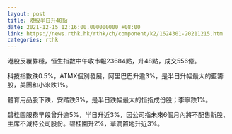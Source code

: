 ```yaml
---
layout: post
title: 港股半日升48點
date: 2021-12-15 12:16:00.000000000 +08:00
link: https://news.rthk.hk/rthk/ch/component/k2/1624301-20211215.htm
categories: rthk
---
```


港股反覆靠穩，恒生指數中午收市報23684點，升48點，成交556億。

科技指數跌0.5%，ATMX個別發展，阿里巴巴升逾3%，是半日升幅最大的藍籌股，美團和小米跌1%。

體育用品股下跌，安踏跌3%，是半日跌幅最大的恒指成份股；李寧跌1%。

碧桂園服務早段曾升逾5%，半日升近3%，因公司指未來6個月內將不配售新股、主席不減持公司股份。碧桂園升2%，華潤置地升近3%。
